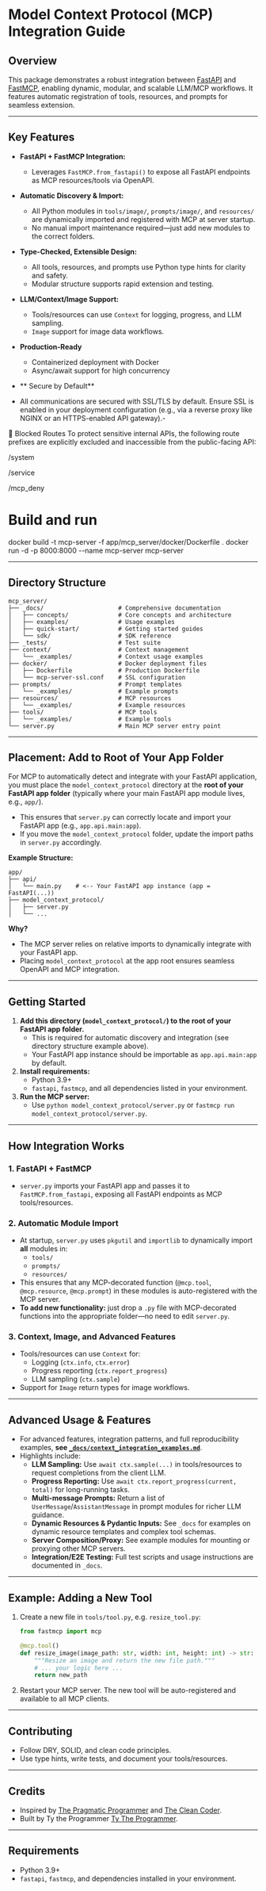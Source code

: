# Model Context Protocol (MCP) Integration Guide

## Overview

This package demonstrates a robust integration between [FastAPI](https://fastapi.techwithty.com/) and [FastMCP](https://github.com/typpo/fastmcp), enabling dynamic, modular, and scalable LLM/MCP workflows. It features automatic registration of tools, resources, and prompts for seamless extension.

---

## Key Features

- **FastAPI + FastMCP Integration:**
  - Leverages `FastMCP.from_fastapi()` to expose all FastAPI endpoints as MCP resources/tools via OpenAPI.
- **Automatic Discovery & Import:**
  - All Python modules in `tools/image/`, `prompts/image/`, and `resources/` are dynamically imported and registered with MCP at server startup.
  - No manual import maintenance required—just add new modules to the correct folders.
- **Type-Checked, Extensible Design:**
  - All tools, resources, and prompts use Python type hints for clarity and safety.
  - Modular structure supports rapid extension and testing.
- **LLM/Context/Image Support:**
  - Tools/resources can use `Context` for logging, progress, and LLM sampling.
  - `Image` support for image data workflows.
  
- **Production-Ready**
  - Containerized deployment with Docker
  - Async/await support for high concurrency

- ** Secure by Default**
- All communications are secured with SSL/TLS by default. Ensure SSL is enabled in your deployment configuration (e.g., via a reverse proxy like NGINX or an HTTPS-enabled API gateway).-

🚫 Blocked Routes
To protect sensitive internal APIs, the following route prefixes are explicitly excluded and inaccessible from the public-facing API:

/system

/service

/mcp_deny

# Build and run
docker build -t mcp-server -f app/mcp_server/docker/Dockerfile .
docker run -d -p 8000:8000 --name mcp-server mcp-server

---

## Directory Structure
```
mcp_server/
├── _docs/                     # Comprehensive documentation
│   ├── concepts/              # Core concepts and architecture
│   ├── examples/              # Usage examples
│   ├── quick-start/           # Getting started guides
│   └── sdk/                   # SDK reference
├── _tests/                    # Test suite
├── context/                   # Context management
│   └── _examples/             # Context usage examples
├── docker/                    # Docker deployment files
│   ├── Dockerfile             # Production Dockerfile
│   └── mcp-server-ssl.conf    # SSL configuration
├── prompts/                   # Prompt templates
│   └── _examples/             # Example prompts
├── resources/                 # MCP resources
│   └── _examples/             # Example resources
├── tools/                     # MCP tools
│   └── _examples/             # Example tools
└── server.py                  # Main MCP server entry point
```

---

## Placement: Add to Root of Your App Folder

For MCP to automatically detect and integrate with your FastAPI application, you must place the `model_context_protocol` directory at the **root of your FastAPI app folder** (typically where your main FastAPI app module lives, e.g., `app/`).

- This ensures that `server.py` can correctly locate and import your FastAPI app (e.g., `app.api.main:app`).
- If you move the `model_context_protocol` folder, update the import paths in `server.py` accordingly.

**Example Structure:**

```
app/
├── api/
│   └── main.py    # <-- Your FastAPI app instance (app = FastAPI(...))
├── model_context_protocol/
│   ├── server.py
│   └── ...
```

**Why?**

- The MCP server relies on relative imports to dynamically integrate with your FastAPI app.
- Placing `model_context_protocol` at the app root ensures seamless OpenAPI and MCP integration.

---

## Getting Started

1. **Add this directory (`model_context_protocol/`) to the root of your FastAPI app folder.**
   - This is required for automatic discovery and integration (see directory structure example above).
   - Your FastAPI app instance should be importable as `app.api.main:app` by default.
2. **Install requirements:**
   - Python 3.9+
   - `fastapi`, `fastmcp`, and all dependencies listed in your environment.
3. **Run the MCP server:**
   - Use `python model_context_protocol/server.py` or `fastmcp run model_context_protocol/server.py`.

---

## How Integration Works

### 1. **FastAPI + FastMCP**

- `server.py` imports your FastAPI app and passes it to `FastMCP.from_fastapi`, exposing all FastAPI endpoints as MCP tools/resources.

### 2. **Automatic Module Import**

- At startup, `server.py` uses `pkgutil` and `importlib` to dynamically import **all** modules in:
  - `tools/`
  - `prompts/`
  - `resources/`
- This ensures that any MCP-decorated function (`@mcp.tool`, `@mcp.resource`, `@mcp.prompt`) in these modules is auto-registered with the MCP server.
- **To add new functionality:** just drop a `.py` file with MCP-decorated functions into the appropriate folder—no need to edit `server.py`.

### 3. **Context, Image, and Advanced Features**

- Tools/resources can use `Context` for:
  - Logging (`ctx.info`, `ctx.error`)
  - Progress reporting (`ctx.report_progress`)
  - LLM sampling (`ctx.sample`)
- Support for `Image` return types for image workflows.

---

## Advanced Usage & Features

- For advanced features, integration patterns, and full reproducibility examples, **see [`_docs/context_integration_examples.md`](./_docs/context_integration_examples.md)**.
- Highlights include:
  - **LLM Sampling:** Use `await ctx.sample(...)` in tools/resources to request completions from the client LLM.
  - **Progress Reporting:** Use `await ctx.report_progress(current, total)` for long-running tasks.
  - **Multi-message Prompts:** Return a list of `UserMessage`/`AssistantMessage` in prompt modules for richer LLM guidance.
  - **Dynamic Resources & Pydantic Inputs:** See `_docs` for examples on dynamic resource templates and complex tool schemas.
  - **Server Composition/Proxy:** See example modules for mounting or proxying other MCP servers.
  - **Integration/E2E Testing:** Full test scripts and usage instructions are documented in `_docs`.

---

## Example: Adding a New Tool

1. Create a new file in `tools/tool.py`, e.g. `resize_tool.py`:

   ```python
   from fastmcp import mcp

   @mcp.tool()
   def resize_image(image_path: str, width: int, height: int) -> str:
       """Resize an image and return the new file path."""
       # ... your logic here ...
       return new_path
   ```

2. Restart your MCP server. The new tool will be auto-registered and available to all MCP clients.

---

## Contributing

- Follow DRY, SOLID, and clean code principles.
- Use type hints, write tests, and document your tools/resources.

---

## Credits

- Inspired by [The Pragmatic Programmer](https://pragprog.com/titles/tpp20/the-pragmatic-programmer-20th-anniversary-edition/) and [The Clean Coder](https://www.oreilly.com/library/view/the-clean-coder/9780132542913/).
- Built by Ty the Programmer [Ty The Programmer](https://ty-dev-port.vercel.app//).

---

## Requirements

- Python 3.9+
- `fastapi`, `fastmcp`, and dependencies installed in your environment.
